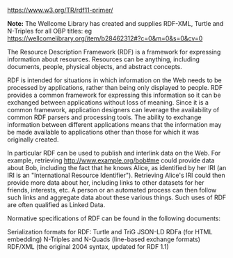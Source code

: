 https://www.w3.org/TR/rdf11-primer/

**Note:** The Wellcome Library has created and supplies RDF-XML, Turtle and N-Triples for all OBP titles: eg https://wellcomelibrary.org/item/b28462312#?c=0&m=0&s=0&cv=0


The Resource Description Framework (RDF) is a framework for expressing information about resources. Resources can be anything, including documents, people, physical objects, and abstract concepts.

RDF is intended for situations in which information on the Web needs to be processed by applications, rather than being only displayed to people. RDF provides a common framework for expressing this information so it can be exchanged between applications without loss of meaning. Since it is a common framework, application designers can leverage the availability of common RDF parsers and processing tools. The ability to exchange information between different applications means that the information may be made available to applications other than those for which it was originally created.

In particular RDF can be used to publish and interlink data on the Web. For example, retrieving http://www.example.org/bob#me could provide data about Bob, including the fact that he knows Alice, as identified by her IRI (an IRI is an "International Resource Identifier"). Retrieving Alice's IRI could then provide more data about her, including links to other datasets for her friends, interests, etc. A person or an automated process can then follow such links and aggregate data about these various things. Such uses of RDF are often qualified as Linked Data.

Normative specifications of RDF can be found in the following documents:

Serialization formats for RDF:
Turtle and TriG 
JSON-LD 
RDFa  (for HTML embedding)
N-Triples and N-Quads (line-based exchange formats)
RDF/XML (the original 2004 syntax, updated for RDF 1.1)